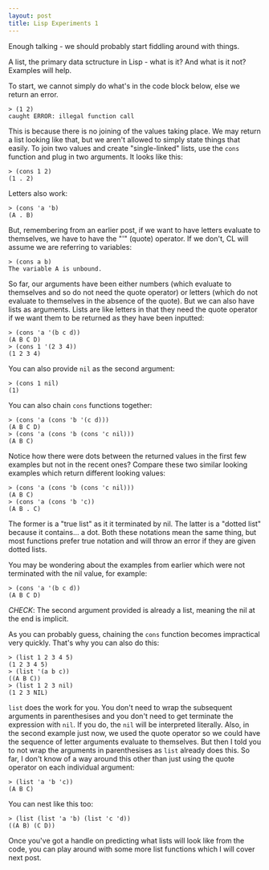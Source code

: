 ```yaml
---
layout: post
title: Lisp Experiments 1
---
```


Enough talking - we should probably start fiddling around with things.

A list, the primary data sctructure in Lisp - what is it? And what is it not? Examples will help.

To start, we cannot simply do what's in the code block below, else we return an error. 
```
> (1 2)
caught ERROR: illegal function call
```
This is because there is no joining of the values taking place. We may return a list looking like that, but we aren't allowed to simply state things that easily. To join two values and create "single-linked" lists, use the `cons` function and plug in two arguments. It looks like this:

```
> (cons 1 2)
(1 . 2)
```
Letters also work:

```
> (cons 'a 'b) 
(A . B)
```
But, remembering from an earlier post, if we want to have letters evaluate to themselves, we have to have the "'" (quote) operator. If we don't, CL will assume we are referring to variables:

```
> (cons a b)
The variable A is unbound.
```

So far, our arguments have been either numbers (which evaluate to themselves and so do not need the quote operator) or letters (which do not evaluate to themselves in the absence of the quote). But we can also have lists as arguments. Lists are like letters in that they need the quote operator if we want them to be returned as they have been inputted:

```
> (cons 'a '(b c d))
(A B C D)
> (cons 1 '(2 3 4))
(1 2 3 4)
```

You can also provide `nil` as the second argument:

```
> (cons 1 nil)
(1)
```

You can also chain `cons` functions together:

```
> (cons 'a (cons 'b '(c d))) 
(A B C D)
> (cons 'a (cons 'b (cons 'c nil)))
(A B C)
```

Notice how there were dots between the returned values in the first few examples but not in the recent ones? Compare these two similar looking examples which return different looking values:

```
> (cons 'a (cons 'b (cons 'c nil)))
(A B C)
> (cons 'a (cons 'b 'c))
(A B . C)
```

The former is a "true list" as it it terminated by nil. The latter is a "dotted list" because it contains... a dot. Both these notations mean the same thing, but most functions prefer true notation and will throw an error if they are given dotted lists. 

You may be wondering about the examples from earlier which were not terminated with the nil value, for example:

```
> (cons 'a '(b c d))
(A B C D)
```

*CHECK*: The second argument provided is already a list, meaning the nil at the end is implicit.

As you can probably guess, chaining the `cons` function becomes impractical very quickly. That's why you can also do this:

```
> (list 1 2 3 4 5)
(1 2 3 4 5)
> (list '(a b c))
((A B C))
> (list 1 2 3 nil)
(1 2 3 NIL)
```

`list` does the work for you. You don't need to wrap the subsequent arguments in parenthesises and you don't need to get terminate the expression with `nil`. If you do, the `nil` will be interpreted literally. Also, in the second example just now, we used the quote operator so we could have the sequence of letter arguments evaluate to themselves. But then I told you to not wrap the arguments in parenthesises as `list` already does this. So far, I don't know of a way around this other than just using the quote operator on each individual argument:

```
> (list 'a 'b 'c))
(A B C)
```

You can nest like this too:

```
> (list (list 'a 'b) (list 'c 'd))
((A B) (C D))
```

Once you've got a handle on predicting what lists will look like from the code, you can play around with some more list functions which I will cover next post.
